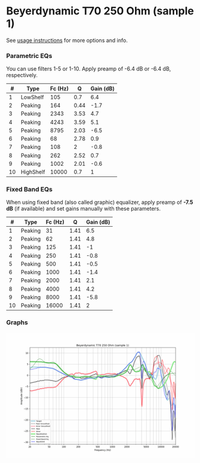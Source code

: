 # Beyerdynamic T70 250 Ohm (sample 1)
See [usage instructions](https://github.com/jaakkopasanen/AutoEq#usage) for more options and info.

### Parametric EQs
You can use filters 1-5 or 1-10. Apply preamp of -6.4 dB or -6.4 dB, respectively.

|   # | Type      |   Fc (Hz) |    Q |   Gain (dB) |
|-----|-----------|-----------|------|-------------|
|   1 | LowShelf  |       105 | 0.7  |         6.4 |
|   2 | Peaking   |       164 | 0.44 |        -1.7 |
|   3 | Peaking   |      2343 | 3.53 |         4.7 |
|   4 | Peaking   |      4243 | 3.59 |         5.1 |
|   5 | Peaking   |      8795 | 2.03 |        -6.5 |
|   6 | Peaking   |        68 | 2.78 |         0.9 |
|   7 | Peaking   |       108 | 2    |        -0.8 |
|   8 | Peaking   |       262 | 2.52 |         0.7 |
|   9 | Peaking   |      1002 | 2.01 |        -0.6 |
|  10 | HighShelf |     10000 | 0.7  |         1   |

### Fixed Band EQs
When using fixed band (also called graphic) equalizer, apply preamp of **-7.5 dB** (if available) and set gains manually with these parameters.

|   # | Type    |   Fc (Hz) |    Q |   Gain (dB) |
|-----|---------|-----------|------|-------------|
|   1 | Peaking |        31 | 1.41 |         6.5 |
|   2 | Peaking |        62 | 1.41 |         4.8 |
|   3 | Peaking |       125 | 1.41 |        -1   |
|   4 | Peaking |       250 | 1.41 |        -0.8 |
|   5 | Peaking |       500 | 1.41 |        -0.5 |
|   6 | Peaking |      1000 | 1.41 |        -1.4 |
|   7 | Peaking |      2000 | 1.41 |         2.1 |
|   8 | Peaking |      4000 | 1.41 |         4.2 |
|   9 | Peaking |      8000 | 1.41 |        -5.8 |
|  10 | Peaking |     16000 | 1.41 |         2   |

### Graphs
![](./Beyerdynamic%20T70%20250%20Ohm%20(sample%201).png)
